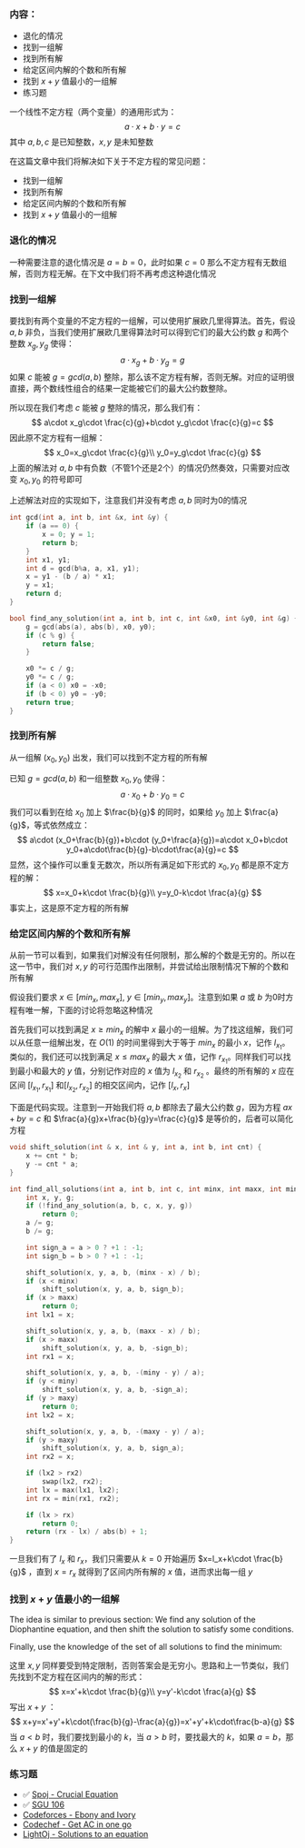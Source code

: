 ### 内容：

- 退化的情况
- 找到一组解
- 找到所有解
- 给定区间内解的个数和所有解
- 找到 $x+y$ 值最小的一组解
- 练习题



一个线性不定方程（两个变量）的通用形式为：
$$
a\cdot x+b\cdot y=c
$$
其中 $a,b,c$ 是已知整数，$x,y$ 是未知整数

在这篇文章中我们将解决如下关于不定方程的常见问题：

- 找到一组解
- 找到所有解
- 给定区间内解的个数和所有解
- 找到 $x+y$ 值最小的一组解



### 退化的情况

一种需要注意的退化情况是 $a=b=0$，此时如果 $c=0$ 那么不定方程有无数组解，否则方程无解。在下文中我们将不再考虑这种退化情况



### 找到一组解

要找到有两个变量的不定方程的一组解，可以使用扩展欧几里得算法。首先，假设 $a,b$ 非负，当我们使用扩展欧几里得算法时可以得到它们的最大公约数 $g$ 和两个整数 $x_g,y_g$ 使得：
$$
a\cdot x_g+b\cdot y_g=g
$$
如果 $c$ 能被 $g=gcd(a,b)$ 整除，那么该不定方程有解，否则无解。对应的证明很直接，两个数线性组合的结果一定能被它们的最大公约数整除。



所以现在我们考虑 $c$ 能被 $g$ 整除的情况，那么我们有：
$$
a\cdot x_g\cdot \frac{c}{g}+b\cdot y_g\cdot \frac{c}{g}=c
$$
因此原不定方程有一组解：
$$
x_0=x_g\cdot \frac{c}{g}\\
y_0=y_g\cdot \frac{c}{g}
$$
上面的解法对 $a,b$ 中有负数（不管1个还是2个）的情况仍然奏效，只需要对应改变 $x_0,y_0$ 的符号即可



上述解法对应的实现如下，注意我们并没有考虑 $a,b$ 同时为0的情况

```c++
int gcd(int a, int b, int &x, int &y) {
    if (a == 0) {
        x = 0; y = 1;
        return b;
    }
    int x1, y1;
    int d = gcd(b%a, a, x1, y1);
    x = y1 - (b / a) * x1;
    y = x1;
    return d;
}

bool find_any_solution(int a, int b, int c, int &x0, int &y0, int &g) {
    g = gcd(abs(a), abs(b), x0, y0);
    if (c % g) {
        return false;
    }

    x0 *= c / g;
    y0 *= c / g;
    if (a < 0) x0 = -x0;
    if (b < 0) y0 = -y0;
    return true;
}
```



### 找到所有解

从一组解 $(x_0,y_0)$ 出发，我们可以找到不定方程的所有解



已知 $g=gcd(a,b)$ 和一组整数 $x_0,y_0$ 使得：
$$
a\cdot x_0+b\cdot y_0 = c
$$
我们可以看到在给 $x_0$ 加上 $\frac{b}{g}$ 的同时，如果给 $y_0$ 加上 $\frac{a}{g}$，等式依然成立：
$$
a\cdot (x_0+\frac{b}{g})+b\cdot (y_0+\frac{a}{g})=a\cdot x_0+b\cdot y_0+a\cdot\frac{b}{g}-b\cdot\frac{a}{g}=c
$$
显然，这个操作可以重复无数次，所以所有满足如下形式的 $x_0,y_0$ 都是原不定方程的解：
$$
x=x_0+k\cdot \frac{b}{g}\\
y=y_0-k\cdot \frac{a}{g}
$$
事实上，这是原不定方程的所有解



### 给定区间内解的个数和所有解

从前一节可以看到，如果我们对解没有任何限制，那么解的个数是无穷的。所以在这一节中，我们对 $x,y$ 的可行范围作出限制，并尝试给出限制情况下解的个数和所有解



假设我们要求 $x\in[min_x,max_x],\ y\in[min_y,max_y]$。注意到如果 $a$ 或 $b$ 为0时方程有唯一解，下面的讨论将忽略这种情况



首先我们可以找到满足 $x\geq min_x$ 的解中 $x$ 最小的一组解。为了找这组解，我们可以从任意一组解出发，在 $O(1)$ 的时间里得到大于等于 $min_x$ 的最小 $x$，记作 $l_{x_1}$。类似的，我们还可以找到满足 $x\leq max_x$ 的最大 $x$ 值，记作 $r_{x_1}$。同样我们可以找到最小和最大的 $y$ 值，分别记作对应的 $x$ 值为 $l_{x_2}$ 和 $r_{x_2}$ 。最终的所有解的 $x$ 应在区间 $[l_{x_1},r_{x_1}]$ 和$[l_{x_2},r_{x_2}]$ 的相交区间内，记作 $[l_x,r_x]$



下面是代码实现。注意到一开始我们将 $a,b$ 都除去了最大公约数 $g$，因为方程 $ax+by=c$ 和 $\frac{a}{g}x+\frac{b}{g}y=\frac{c}{g}$ 是等价的，后者可以简化方程

```c++
void shift_solution(int & x, int & y, int a, int b, int cnt) {
    x += cnt * b;
    y -= cnt * a;
}

int find_all_solutions(int a, int b, int c, int minx, int maxx, int miny, int maxy) {
    int x, y, g;
    if (!find_any_solution(a, b, c, x, y, g))
        return 0;
    a /= g;
    b /= g;

    int sign_a = a > 0 ? +1 : -1;
    int sign_b = b > 0 ? +1 : -1;

    shift_solution(x, y, a, b, (minx - x) / b);
    if (x < minx)
        shift_solution(x, y, a, b, sign_b);
    if (x > maxx)
        return 0;
    int lx1 = x;

    shift_solution(x, y, a, b, (maxx - x) / b);
    if (x > maxx)
        shift_solution(x, y, a, b, -sign_b);
    int rx1 = x;

    shift_solution(x, y, a, b, -(miny - y) / a);
    if (y < miny)
        shift_solution(x, y, a, b, -sign_a);
    if (y > maxy)
        return 0;
    int lx2 = x;

    shift_solution(x, y, a, b, -(maxy - y) / a);
    if (y > maxy)
        shift_solution(x, y, a, b, sign_a);
    int rx2 = x;

    if (lx2 > rx2)
        swap(lx2, rx2);
    int lx = max(lx1, lx2);
    int rx = min(rx1, rx2);

    if (lx > rx)
        return 0;
    return (rx - lx) / abs(b) + 1;
}
```

一旦我们有了 $l_x$ 和 $r_x$，我们只需要从 $k=0$ 开始遍历 $x=l_x+k\cdot \frac{b}{g}$ ，直到 $x=r_x$ 就得到了区间内所有解的 $x$ 值，进而求出每一组 $y$



### 找到 $x+y$ 值最小的一组解

The idea is similar to previous section: We find any solution of the Diophantine equation, and then shift the solution to satisfy some conditions.

Finally, use the knowledge of the set of all solutions to find the minimum:

这里 $x,y$ 同样要受到特定限制，否则答案会是无穷小。思路和上一节类似，我们先找到不定方程在区间内的解的形式：
$$
x=x'+k\cdot \frac{b}{g}\\
y=y'-k\cdot \frac{a}{g}
$$
写出 $x+y$ ：
$$
x+y=x'+y'+k\cdot(\frac{b}{g}-\frac{a}{g})=x'+y'+k\cdot\frac{b-a}{g}
$$
当 $a<b$ 时，我们要找到最小的 $k$，当 $a>b$ 时，要找最大的 $k$，如果 $a=b$，那么 $x+y$ 的值是固定的



### 练习题

- ✅ [Spoj - Crucial Equation](http://www.spoj.com/problems/CEQU/)
- ✅ [SGU 106](http://codeforces.com/problemsets/acmsguru/problem/99999/106)
- [Codeforces - Ebony and Ivory](http://codeforces.com/contest/633/problem/A)
- [Codechef - Get AC in one go](https://www.codechef.com/problems/COPR16G)
- [LightOj - Solutions to an equation](http://www.lightoj.com/volume_showproblem.php?problem=1306)

